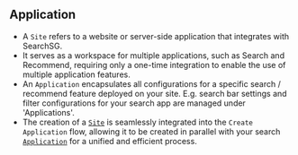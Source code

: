 ## Application

- A `Site` refers to a website or server-side application that integrates with SearchSG. 
- It serves as a workspace for multiple applications, such as Search and Recommend, requiring only a one-time integration to enable the use of multiple application features.
- An `Application` encapsulates all configurations for a specific search / recommend feature deployed on your site. E.g. search bar settings and filter configurations for your search app are managed under 'Applications'. 
- The creation of a [`Site`](/application-site) is seamlessly integrated into the `Create Application` flow, allowing it to be created in parallel with your search [`Application`](/application-searchbar) for a unified and efficient process.
